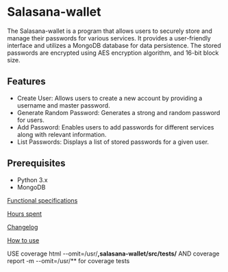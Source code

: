# Salasana-wallet

The Salasana-wallet is a program that allows users to securely store and manage their passwords for various services. It provides a user-friendly interface and utilizes a MongoDB database for data persistence. The stored passwords are encrypted using AES encryption algorithm, and 16-bit block size.

## Features

- Create User: Allows users to create a new account by providing a username and master password.
- Generate Random Password: Generates a strong and random password for users.
- Add Password: Enables users to add passwords for different services along with relevant information.
- List Passwords: Displays a list of stored passwords for a given user.

## Prerequisites

- Python 3.x
- MongoDB


[Functional specifications](https://github.com/asvorg/ot-harjoitustyo/blob/master/salasana-wallet/documentation/vaatimusm%C3%A4%C3%A4rittely.md)

[Hours spent](https://github.com/asvorg/ot-harjoitustyo/blob/master/salasana-wallet/documentation/tuntikirjanpito.md)

[Changelog](https://github.com/asvorg/ot-harjoitustyo/blob/master/salasana-wallet/documentation/changelog.md)

[How to use](https://github.com/asvorg/ot-harjoitustyo/blob/master/salasana-wallet/documentation/howto.md)

USE coverage html --omit=/usr/**,salasana-wallet/src/tests/** AND coverage report -m --omit=/usr/** for coverage tests
